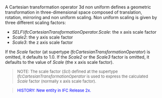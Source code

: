 A Cartesian transformation operator 3d non uniform defines a geometric transformation in three-dimensional space composed of translation, rotation, mirroring and non uniform scaling. Non uniform scaling is given by three different scaling factors:

* _SELF\IfcCartesianTransformationOperator.Scale_: the x axis scale factor
* _Scale2_: the y axis scale factor
* _Scale3_: the z axis scale factor

If the _Scale_ factor (at supertype _IfcCartesianTransformationOperator_) is omitted, it defaults to 1.0. If the _Scale2_ or the _Scale3_ factor is omitted, it defaults to the value of _Scale_ (the x axis scale factor).

> <font size="-1">NOTE: The scale factor (<i>Scl</i>) defined at the
		  supertype <i>IfcCartesianTransformationOperator</i> is used to express the
		  calculated <i>Scale</i> factor (normally x axis scale
		  factor).</font>
>

> <font size="-1" color="#0000FF">HISTORY: New entity in IFC Release
		  2x.</font>
>